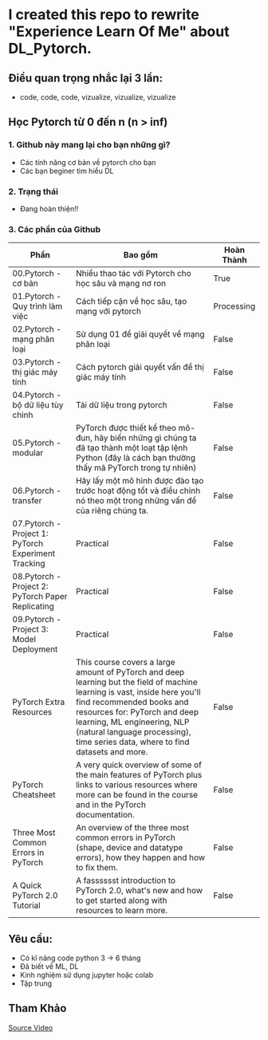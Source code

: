 # I created this repo to rewrite "Experience Learn Of Me" about DL_Pytorch. 
## Điểu quan trọng nhắc lại 3 lần:
* code, code, code, vizualize, vizualize, vizualize 
## Học Pytorch từ 0 đến n (n > inf)
### 1. Github này mang lại cho bạn những gì?
* Các tính năng cơ bản về pytorch cho bạn
* Các bạn beginer tìm hiểu DL
### 2. Trạng thái
* Đang hoàn thiện!!

### 3. Các phần của Github
| **Phần** | **Bao gồm** | **Hoàn Thành** |
| ----- | ----- |----------------|
|00.Pytorch - cơ bản| Nhiều thao tác với Pytorch cho học sâu và mạng nơ ron| True           |      
|01.Pytorch - Quy trình làm việc| Cách tiếp cận về học sâu, tạo mạng với pytorch| Processing     |
|02.Pytorch - mạng phân loại| Sử dụng 01 để giải quyết về mạng phân loại| False          |
|03.Pytorch - thị giác máy tính| Cách pytorch giải quyết vấn đề thị giác máy tính| False          |
|04.Pytorch - bộ dữ liệu tùy chỉnh| Tải dữ liệu trong pytorch| False          |
|05.Pytorch - modular| PyTorch được thiết kế theo mô-đun, hãy biến những gì chúng ta đã tạo thành một loạt tập lệnh Python (đây là cách bạn thường thấy mã PyTorch trong tự nhiên)| False          |
|06.Pytorch - transfer|Hãy lấy một mô hình được đào tạo trước hoạt động tốt và điều chỉnh nó theo một trong những vấn đề của riêng chúng ta.| False          |
|07.Pytorch - Project 1: PyTorch Experiment Tracking| Practical | False          |
|08.Pytorch - Project 2: PyTorch Paper Replicating| Practical| False          |
|09.Pytorch - Project 3: Model Deployment| Practical| False          |
|PyTorch Extra Resources|This course covers a large amount of PyTorch and deep learning but the field of machine learning is vast, inside here you'll find recommended books and resources for: PyTorch and deep learning, ML engineering, NLP (natural language processing), time series data, where to find datasets and more.| False          |
|PyTorch Cheatsheet|A very quick overview of some of the main features of PyTorch plus links to various resources where more can be found in the course and in the PyTorch documentation.| False          |
|Three Most Common Errors in PyTorch| An overview of the three most common errors in PyTorch (shape, device and datatype errors), how they happen and how to fix them.| False          |
|A Quick PyTorch 2.0 Tutorial| A fasssssst introduction to PyTorch 2.0, what's new and how to get started along with resources to learn more.| False          |
## Yêu cầu:
* Có kĩ năng code python 3 -> 6 tháng
* Đã biết về ML, DL
* Kinh nghiệm sử dụng jupyter hoặc colab
* Tập trung

## Tham Khảo
[Source Video](https://www.youtube.com/watch?v=V_xro1bcAuA&t=4008s)



